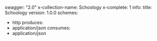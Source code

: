 swagger: "2.0"
x-collection-name: Schoology
x-complete: 1
info:
  title: Schoology
  version: 1.0.0
schemes:
- http
produces:
- application/json
consumes:
- application/json
